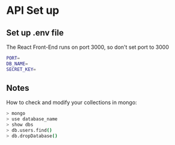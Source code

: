 # API Set up

## Set up .env file

The React Front-End runs on port 3000, so don't set port to 3000

```bash
PORT=
DB_NAME=
SECRET_KEY=
```

## Notes

How to check and modify your collections in mongo:

```bash
> mongo
> use database_name
> show dbs
> db.users.find()
> db.dropDatabase()
```
